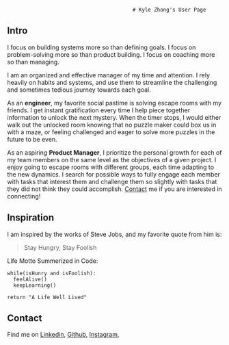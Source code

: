                                              # Kyle Zhong's User Page
                                         
## Intro

I focus on building systems more so than defining goals. I focus on problem-solving more so than product building. I focus on coaching more so than managing.

I am an organized and effective manager of my time and attention. I rely heavily on habits and systems, and use them to streamline the challenging and sometimes tedious journey towards each goal.

As an **engineer**, my favorite social pastime is solving escape rooms with my friends. I get instant gratification every time I help piece together information to unlock the next mystery. When the timer stops, I would either walk out the unlocked room knowing that no puzzle maker could box us in with a maze, or feeling challenged and eager to solve more puzzles in the future to be even.

As an aspiring **Product Manager**, I prioritize the personal growth for each of my team members on the same level as the objectives of a given project. I enjoy going to escape rooms with different groups, each time adapting to the new dynamics. I search for possible ways to fully engage each member with tasks that interest them and challenge them so slightly with tasks that they did not think they could accomplish. [Contact]("github.com/kylenzhong/CSE110-Pages-/blob/vscode-UI/index.md#contact") me if you are interested in connecting!

## Inspiration
I am inspired by the works of Steve Jobs, and my favorite quote from him is:
>Stay Hungry, Stay Foolish

Life Motto Summerized in Code:
```
while(isHunry and isFoolish):
  feelAlive()
  keepLearning()

return "A Life Well Lived"
```

## Contact
Find me on [Linkedin]("linkedin.com/in/kylenzhong"), [Github](github.com/kylenzhong), [Instagram](instagram.com/kaywhyzee/),



